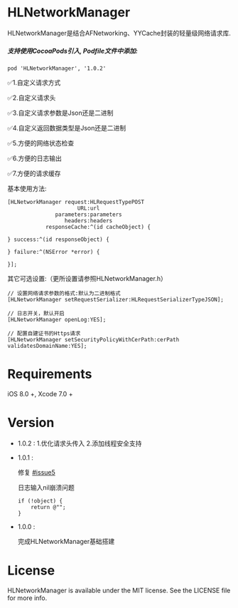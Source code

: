 # HLNetworkManager
HLNetworkManager是结合AFNetworking、YYCache封装的轻量级网络请求库.<p>

##### 支持使用CocoaPods引入, Podfile文件中添加:

```objc
pod 'HLNetworkManager', '1.0.2'
```
✅1.自定义请求方式 <p>
✅2.自定义请求头 <p>
✅3.自定义请求参数是Json还是二进制 <p>
✅4.自定义返回数据类型是Json还是二进制 <p>
✅5.方便的网络状态检查 <p>
✅6.方便的日志输出 <p>
✅7.方便的请求缓存<p>

基本使用方法:<p>

```
[HLNetworkManager request:HLRequestTypePOST 
                      URL:url 
               parameters:parameters 
                  headers:headers
            responseCache:^(id cacheObject) {
    
} success:^(id responseObject) {
    
} failure:^(NSError *error) {
    
}];
```

其它可选设置:（更所设置请参照HLNetworkManager.h）<p>

```
// 设置网络请求参数的格式:默认为二进制格式
[HLNetworkManager setRequestSerializer:HLRequestSerializerTypeJSON];

// 日志开关，默认开启
[HLNetworkManager openLog:YES];

// 配置自建证书的Https请求
[HLNetworkManager setSecurityPolicyWithCerPath:cerPath validatesDomainName:YES];
```

# Requirements

iOS 8.0 +, Xcode 7.0 +

# Version

* 1.0.2 :
  1.优化请求头传入
  2.添加线程安全支持

* 1.0.1 : 

  修复 [#issue5](https://github.com/huangchangweng/HLNetworkManager/commit/644204e71d006a5286e5681d342efacbe32e9c5c)<p>
  日志输入nil崩溃问题

  ```
  if (!object) {
      return @"";
  }
  ```

* 1.0.0 :

  完成HLNetworkManager基础搭建

# License
HLNetworkManager is available under the MIT license. See the LICENSE file for more info.
